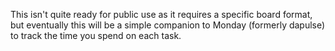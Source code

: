 This isn't quite ready for public use as it requires a specific board format, but eventually this will be a simple companion to Monday (formerly dapulse) to track the time you spend on each task.